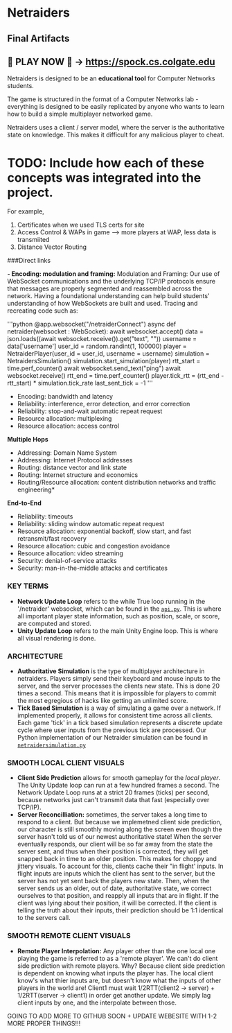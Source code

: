 # Netraiders
## Final Artifacts
## 👾 PLAY NOW 👾 -> https://spock.cs.colgate.edu

Netraiders is designed to be an **educational tool** for Computer Networks students. 

The game is structured in the format of a Computer Networks lab - everything is designed to be easily replicated by anyone who wants to learn how to build a simple multiplayer networked game.

Netraiders uses a client / server model, where the server is the authoritative state on knowledge. This makes it difficult for any malicious player to cheat.


# TODO: Include how each of these concepts was integrated into the project. 
For example, 
1) Certificates when we used TLS certs for site
2) Access Control & WAPs in game --> more players at WAP, less data is transmiited
3) Distance Vector Routing

###Direct links

**- Encoding: modulation and framing:** Modulation and Framing: Our use of WebSocket communications and the underlying TCP/IP protocols ensure that messages are properly segmented and reassembled across the network. Having a foundational understanding can help build students' understanding of how WebSockets are built and used. Tracing and recreating code such as: 

  '''python
  @app.websocket("/netraiderConnect")
async def netraider(websocket : WebSocket):
    await websocket.accept()
    data = json.loads((await websocket.receive()).get("text", ""))
    username = data['username']
    user_id = random.randint(1, 100000)
    player = NetraiderPlayer(user_id = user_id, username = username)
    simulation = NetraidersSimulation()
    simulation.start_simulation(player)
    rtt_start = time.perf_counter()
    await websocket.send_text("ping")
    await websocket.receive()
    rtt_end = time.perf_counter()
    player.tick_rtt = (rtt_end - rtt_start) * simulation.tick_rate
    last_sent_tick = -1
  '''
- Encoding: bandwidth and latency
- Reliability: interference, error detection, and error correction
- Reliability: stop-and-wait automatic repeat request
- Resource allocation: multiplexing
- Resource allocation: access control

**Multiple Hops**
- Addressing: Domain Name System
- Addressing: Internet Protocol addresses
- Routing: distance vector and link state
- Routing: Internet structure and economics
- Routing/Resource allocation: content distribution networks and traffic engineering*

**End-to-End**
- Reliability: timeouts
- Reliability: sliding window automatic repeat request
- Resource allocation: exponential backoff, slow start, and fast retransmit/fast recovery
- Resource allocation: cubic and congestion avoidance
- Resource allocation: video streaming
- Security: denial-of-service attacks
- Security: man-in-the-middle attacks and certificates



### KEY TERMS
- **Network Update Loop** refers to the while True loop running in the '/netraider' websocket, which can be found in the [`api.py`](webserver/api.py#L50-L90). This is where all important player state information, such as position, scale, or score, are computed and stored. 
- **Unity Update Loop** refers to the main Unity Engine loop. This is where all visual rendering is done.

### ARCHITECTURE
- **Authoritative Simulation** is the type of multiplayer architecture in netraiders. Players simply send their keyboard and mouse inputs to the server, and the server processes the clients new state. This is done 20 times a second. This means that it is impossible for players to commit the most egregious of hacks like getting an unlimited score.
- **Tick Based Simulation** is a way of simulating a game over a network. If implemented properly, it allows for consistent time across all clients. Each game 'tick' in a tick based simulation represents a discrete update cycle where user inputs from the previous tick are processed. Our Python implementation of our Netraider simulation can be found in [`netraidersimulation.py`](webserver/netraidersimulation.py)

### SMOOTH LOCAL CLIENT VISUALS
- **Client Side Prediction** allows for smooth gameplay for the *local player*. The Unity Update loop can run at a few hundred frames a second. The Network Update Loop runs at a strict 20 frames (ticks) per second, because networks just can't transmit data that fast (especially over TCP/IP).
- **Server Reconcilliation:** sometimes, the server takes a long time to respond to a client. But because we implemetned client side prediction, our character is still smoothly moving along the screen even though the server hasn't told us of our newest authoritative state! When the server eventually responds, our client will be so far away from the state the server sent, and thus when their position is corrected, they will get snapped back in time to an older position. This makes for choppy and jittery visuals. To account for this, clients cache their "in flight' inputs. In flight inputs are inputs which the client has sent to the server, but the server has not yet sent back the players new state. Then, when the server sends us an older, out of date, authoritative state, we correct ourselves to that position, and reapply all inputs that are in flight. If the client was lying about their position, it will be corrected. If the client is telling the truth about their inputs, their prediction should be 1:1 identical to the servers call. 

### SMOOTH REMOTE CLIENT VISUALS
- **Remote Player Interpolation:** Any player other than the one local one playing the game is referred to as a 'remote player'. We can't do client side prediction with remote players. Why? Because client side prediction is dependent on knowing what inputs the player has. The local client know's what thier inputs are, but doesn't know what the inputs of other players in the world are! Client1 must wait 1/2RTT(client2 -> server) + 1/2RTT(server -> client1) in order get another update. We simply lag client inputs by one, and the interpolate between those.



GOING TO ADD MORE TO GITHUB SOON + UPDATE WEBESITE WITH 1-2 MORE PROPER THINGS!!!
